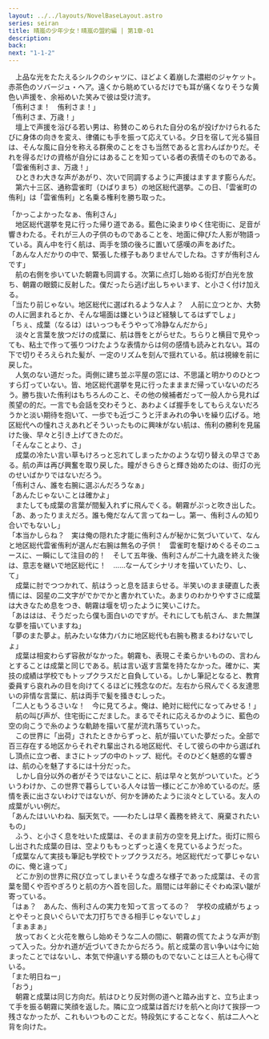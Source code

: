 ```yaml
---
layout: ../../layouts/NovelBaseLayout.astro
series: seiran
title: 晴嵐の少年少女！晴嵐の盟約編 | 第1章-01
description: 
back: 
next: "1-1-2"
---
```


　上品な光をたたえるシルクのシャツに、ほどよく着崩した濃紺のジャケット。赤茶色のソバージュ・ヘア。遠くから眺めているだけでも耳が痛くなりそうな黄色い声援を、余裕めいた笑みで彼は受け流す。
<br>
「侑利さま！　侑利さま！」
<br>
「侑利さま、万歳！」
<br>
　壇上で声援を浴びる若い男は、称賛のこめられた自分の名が投げかけられるたびに身体の向きを変え、律儀にも手を振って応えている。夕日を宿して光る猫目は、そんな風に自分を称える群衆のことをさも当然であると言わんばかりだ。それを得るだけの資格が自分にはあることを知っている者の表情そのものである。
<br>
「雲雀侑利さま、万歳！」
<br>
　ひときわ大きな声があがり、次いで同調するように声援はますます膨らんだ。
<br>
　第六十三区、通称雲雀町（ひばりまち）の地区総代選挙。この日、「雲雀町の侑利」は「雲雀侑利」と名乗る権利を勝ち取った。

「かっこよかったなぁ、侑利さん」
<br>
　地区総代選挙を見に行った帰り道である。藍色に染まりゆく住宅街に、足音が響きわたる。それが三人の子供のものであることを、地面に伸びた人影が物語っている。真ん中を行く航は、両手を頭の後ろに置いて感嘆の声をあげた。
<br>
「あんな人だかりの中で、緊張した様子もありませんでしたね。さすが侑利さんです」
<br>
　航の右側を歩いていた朝霧も同調する。次第に点灯し始める街灯が白光を放ち、朝霧の眼鏡に反射した。僕だったら逃げ出しちゃいます、と小さく付け加える。
<br>
「当たり前じゃない。地区総代に選ばれるような人よ？　人前に立つとか、大勢の人に囲まれるとか、そんな場面は嫌というほど経験してるはずでしょ」
<br>
「ちぇ、成葉（なるは）はいっつもそうやって冷静なんだから」
<br>
　淡々と言葉を放つだけの成葉に、航は唇をとがらせた。ちらりと横目で見やっても、粘土で作って張りつけたような表情からは何の感情も読みとれない。耳の下で切りそろえられた髪が、一定のリズムを刻んで揺れている。航は視線を前に戻した。
<br>
　人気のない道だった。両側に建ち並ぶ平屋の窓には、不思議と明かりのひとつすら灯っていない。皆、地区総代選挙を見に行ったまままだ帰っていないのだろう。勝ち抜いた侑利はもちろんのこと、その他の候補者だって一般人から見れば羨望の的だ。一言でも会話を交わそうと、あわよくば握手をしてもらえないだろうかと淡い期待を抱いて、一歩でも近づこうと汗まみれの争いを繰り広げる。地区総代への憧れさえあれどそういったものに興味がない航は、侑利の勝利を見届けた後、早々と引き上げてきたのだ。
<br>
「そんなことより、さ」
<br>
　成葉の冷たい言い草もけろっと忘れてしまったかのような切り替えの早さである。航の声は再び興奮を取り戻した。瞳がきらきらと輝き始めたのは、街灯の光のせいばかりではないだろう。
<br>
「侑利さん、誰を右腕に選ぶんだろうなぁ」
<br>
「あんたじゃないことは確かよ」
<br>
　またしても成葉の言葉が間髪入れずに飛んでくる。朝霧がぷっと吹き出した。
<br>
「あ、あったりまえだろ。誰も俺だなんて言ってねーし。第一、侑利さんの知り合いでもないし」
<br>
「本当かしらね？　実は俺の隠れた才能に侑利さんが秘かに気づいていて、なんと地区総代雲雀侑利が選んだ右腕は無名の子供！　雲雀町を駆けめぐるそのニュースに、一瞬にして注目の的！　そして五年後、侑利さんが二十九歳を終えた後は、意志を継いで地区総代に！　……なーんてシナリオを描いていたり、し、て」
<br>
　成葉に肘でつつかれて、航はうっと息を詰まらせる。半笑いのまま硬直した表情には、図星の二文字がでかでかと書かれていた。あまりのわかりやすさに成葉は大きなため息をつき、朝霧は堰を切ったように笑いこけた。
<br>
「あははは、そうだったら僕も面白いのですが。それにしても航さん、また無謀な夢を描いていますね」
<br>
「夢のまた夢よ。航みたいな体力バカに地区総代も右腕も務まるわけないでしょ」
<br>
　成葉は相変わらず容赦がなかった。朝霧も、表現こそ柔らかいものの、言わんとすることは成葉と同じである。航は言い返す言葉を持たなかった。確かに、実技の成績は学校でもトップクラスだと自負している。しかし筆記となると、教育委員すら哀れみの目を向けてくるほどに残念なのだ。左右から飛んでくる友達思いの非情な言葉に、航は両手で髪を掻きむしった。
<br>
「二人ともうるさいな！　今に見てろよ。俺は、絶対に総代になってみせる！」
<br>
　航の叫び声が、住宅街にこだました。まるでそれに応えるかのように、藍色の空の向こうで糸のような軌跡を描いて星が流れ落ちていった。
<br>
　この世界に「出荷」されたときからずっと、航が描いていた夢だった。全部で百三存在する地区からそれぞれ輩出される地区総代、そして彼らの中から選ばれし頂点に立つ者、まさにトップの中のトップ、総代。そのひどく魅惑的な響きは、航の心を魅了するには十分だった。
<br>
　しかし自分以外の者がそうではないことに、航は早々と気がついていた。どういうわけか、この世界で暮らしている人々は皆一様にどこか冷めているのだ。感情を表に出さないわけではないが、何かを諦めたように淡々としている。友人の成葉がいい例だ。
<br>
「あんたはいいわね、脳天気で。――わたしは早く義務を終えて、廃棄されたいもの」
<br>
　ふう、と小さく息を吐いた成葉は、そのまま前方の空を見上げた。街灯に照らし出された成葉の目は、空よりももっとずっと遠くを見ているようだった。
<br>
「成葉なんて実技も筆記も学校でトップクラスだろ。地区総代だって夢じゃないのに、俺と違って」
<br>
　どこか別の世界に飛び立ってしまいそうな虚ろな様子であった成葉は、その言葉を聞くや否やぎろりと航の方へ首を回した。眉間には年齢にそぐわぬ深い皺が寄っている。
<br>
「はぁ？　あんた、侑利さんの実力を知って言ってるの？　学校の成績がちょっとやそっと良いぐらいで太刀打ちできる相手じゃないでしょ」
<br>
「まぁまぁ」
<br>
　放っておくと火花を散らし始めそうな二人の間に、朝霧の慌てたような声が割って入った。分かれ道が近づいてきたからだろう。航と成葉の言い争いは今に始まったことではないし、本気で仲違いする類のものでないことは三人とも心得ている。
<br>
「また明日ねー」
<br>
「おう」
<br>
　朝霧と成葉は同じ方向だ。航はひとり反対側の道へと踏み出すと、立ち止まって手を振る朝霧に笑顔を返した。隣に立つ成葉は首だけを航へと向けて挨拶一つ残さなかったが、これもいつものことだ。特段気にすることなく、航は二人へと背を向けた。